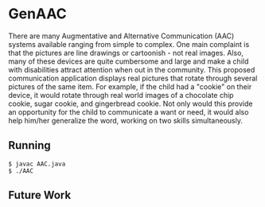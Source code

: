 # GenAAC
There are many Augmentative and Alternative Communication (AAC) systems available ranging from simple to complex. One main complaint is that the pictures are line drawings or cartoonish - not real images. Also, many of these devices are quite cumbersome and large and make a child with disabilities attract attention when out in the community. This proposed communication application displays real pictures that rotate through several pictures of the same item. For example, if the child had a "cookie" on their device, it would rotate through real world images of a chocolate chip cookie, sugar cookie, and gingerbread cookie. Not only would this provide an opportunity for the child to communicate a want or need, it would also help him/her generalize the word, working on two skills simultaneously.

## Running

    $ javac AAC.java
    $ ./AAC


## Future Work


